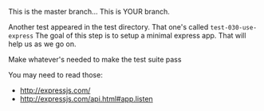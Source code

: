 This is the master branch...
This is YOUR branch.

Another test appeared in the test directory. That one's called `test-030-use-express`
The goal of this step is to setup a minimal express app. That will help us as we go on.

Make whatever's needed to make the test suite pass

You may need to read those:

  * http://expressjs.com/
  * http://expressjs.com/api.html#app.listen
